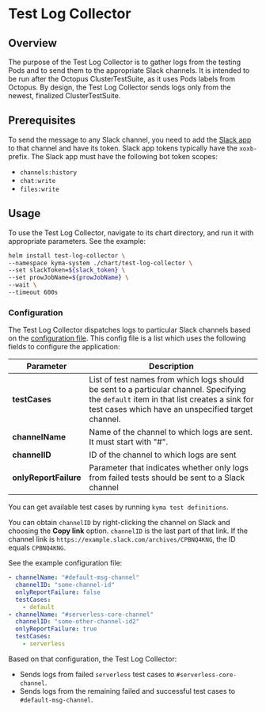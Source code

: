 # Test Log Collector

## Overview

The purpose of the Test Log Collector is to gather logs from the testing Pods and to send them to the appropriate Slack channels.
It is intended to be run after the Octopus ClusterTestSuite, as it uses Pods labels from Octopus. By design, the Test Log Collector sends logs only from the newest, finalized ClusterTestSuite.

## Prerequisites

To send the message to any Slack channel, you need to add the [Slack app](https://api.slack.com/start) to that channel and have its token. Slack app tokens typically have the `xoxb-` prefix. The Slack app must have the following bot token scopes:

- `channels:history`
- `chat:write`
- `files:write`

## Usage

To use the Test Log Collector, navigate to its chart directory, and run it with appropriate parameters. See the example:

```bash
helm install test-log-collector \
--namespace kyma-system ./chart/test-log-collector \
--set slackToken=${slack_token} \
--set prowJobName=${prowJobName} \
--wait \
--timeout 600s
```

### Configuration

The Test Log Collector dispatches logs to particular Slack channels based on the [configuration file](./chart/test-log-collector/files/config.yaml). This config file is a list which uses the following fields to configure the application:

| Parameter             | Description                                                                                                                                                                            |
| --------------------- | -------------------------------------------------------------------------------------------------------------------------------------------------------------------------------------- |
| **testCases**         | List of test names from which logs should be sent to a particular channel. Specifying the `default` item in that list creates a sink for test cases which have an unspecified target channel. |
| **channelName**       | Name of the channel to which logs are sent. It must start with "#".                                                                                                                   |
| **channelID**         | ID of the channel to which logs are sent                                                                                                                                              |
| **onlyReportFailure** | Parameter that indicates whether only logs from failed tests should be sent to a Slack channel                                                                                                         |

You can get available test cases by running `kyma test definitions`.

You can obtain `channelID` by right-clicking the channel on Slack and choosing the **Copy link** option. `channelID` is the last part of that link. If the channel link is `https://example.slack.com/archives/CPBNQ4KNG`, the ID equals `CPBNQ4KNG`.

See the example configuration file:

```yaml
- channelName: "#default-msg-channel"
  channelID: "some-channel-id"
  onlyReportFailure: false
  testCases:
    - default
- channelName: "#serverless-core-channel"
  channelID: "some-other-channel-id2"
  onlyReportFailure: true
  testCases:
    - serverless
```

Based on that configuration, the Test Log Collector:

- Sends logs from failed `serverless` test cases to `#serverless-core-channel`.
- Sends logs from the remaining failed and successful test cases to `#default-msg-channel`.

